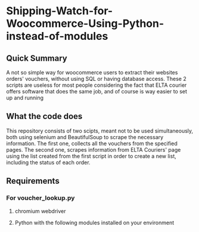 # Shipping-Watch-for-Woocommerce-Using-Python-instead-of-modules

## Quick Summary

A not so simple way for woocommerce users to extract their websites orders' vouchers, without using SQL or having database access. 
These 2 scripts are useless for most people considering the fact that ELTA courier offers software that does the same job, and of course is 
way easier to set up and running

## What the code does

This repository consists of two scipts, meant not to be used simultaneously, both using selenium and BeautifulSoup to scrape the necessary information.
The first one, collects all the vouchers from the specified pages. The second one, scrapes information from ELTA Couriers' page using the list created from the first script
in order to create a new list, including the status of each order.

## Requirements

### For voucher_lookup.py

1. chromium webdriver

2. Python with the following modules installed on your environment
   
